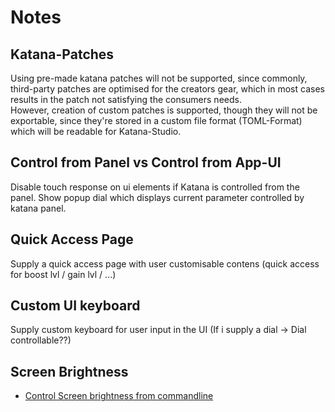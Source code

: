 # Notes

## Katana-Patches
Using pre-made katana patches will not be supported, since commonly, third-party patches are optimised for the creators gear, which in most cases results in the patch not satisfying the consumers needs.  
However, creation of custom patches is supported, though they will not be exportable, since they're stored in a custom file format (TOML-Format) which will be readable for Katana-Studio.

## Control from Panel vs Control from App-UI

Disable touch response on ui elements if Katana is controlled from the panel. Show popup dial which displays current parameter controlled by katana panel.

## Quick Access Page

Supply a quick access page with user customisable contens (quick access for boost lvl / gain lvl / ...)

## Custom UI keyboard

Supply custom keyboard for user input in the UI (If i supply a dial -> Dial controllable??)

## Screen Brightness

* [Control Screen brightness from commandline](https://askubuntu.com/questions/149054/how-to-change-lcd-brightness-from-command-line-or-via-script)